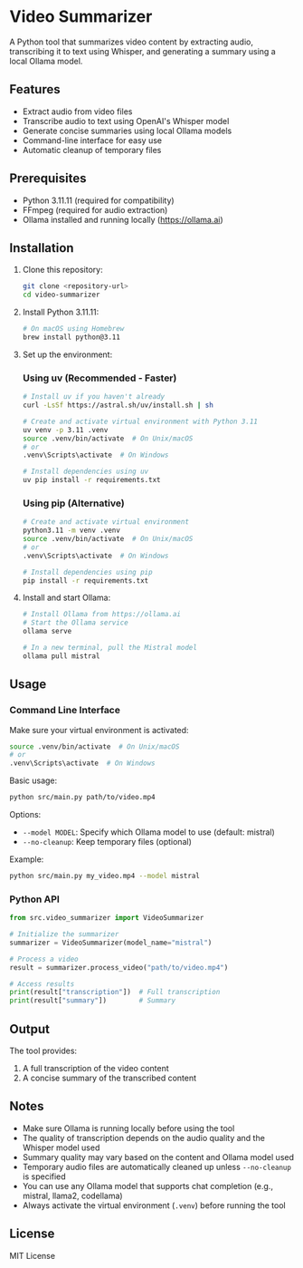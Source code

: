 # Video Summarizer

A Python tool that summarizes video content by extracting audio, transcribing it to text using Whisper, and generating a summary using a local Ollama model.

## Features

- Extract audio from video files
- Transcribe audio to text using OpenAI's Whisper model
- Generate concise summaries using local Ollama models
- Command-line interface for easy use
- Automatic cleanup of temporary files

## Prerequisites

- Python 3.11.11 (required for compatibility)
- FFmpeg (required for audio extraction)
- Ollama installed and running locally (https://ollama.ai)

## Installation

1. Clone this repository:
   ```bash
   git clone <repository-url>
   cd video-summarizer
   ```

2. Install Python 3.11.11:
   ```bash
   # On macOS using Homebrew
   brew install python@3.11
   ```

3. Set up the environment:

   ### Using uv (Recommended - Faster)
   ```bash
   # Install uv if you haven't already
   curl -LsSf https://astral.sh/uv/install.sh | sh

   # Create and activate virtual environment with Python 3.11
   uv venv -p 3.11 .venv
   source .venv/bin/activate  # On Unix/macOS
   # or
   .venv\Scripts\activate  # On Windows

   # Install dependencies using uv
   uv pip install -r requirements.txt
   ```

   ### Using pip (Alternative)
   ```bash
   # Create and activate virtual environment
   python3.11 -m venv .venv
   source .venv/bin/activate  # On Unix/macOS
   # or
   .venv\Scripts\activate  # On Windows

   # Install dependencies using pip
   pip install -r requirements.txt
   ```

4. Install and start Ollama:
   ```bash
   # Install Ollama from https://ollama.ai
   # Start the Ollama service
   ollama serve
   
   # In a new terminal, pull the Mistral model
   ollama pull mistral
   ```

## Usage

### Command Line Interface

Make sure your virtual environment is activated:
```bash
source .venv/bin/activate  # On Unix/macOS
# or
.venv\Scripts\activate  # On Windows
```

Basic usage:
```bash
python src/main.py path/to/video.mp4
```

Options:
- `--model MODEL`: Specify which Ollama model to use (default: mistral)
- `--no-cleanup`: Keep temporary files (optional)

Example:
```bash
python src/main.py my_video.mp4 --model mistral
```

### Python API

```python
from src.video_summarizer import VideoSummarizer

# Initialize the summarizer
summarizer = VideoSummarizer(model_name="mistral")

# Process a video
result = summarizer.process_video("path/to/video.mp4")

# Access results
print(result["transcription"])  # Full transcription
print(result["summary"])        # Summary
```

## Output

The tool provides:
1. A full transcription of the video content
2. A concise summary of the transcribed content

## Notes

- Make sure Ollama is running locally before using the tool
- The quality of transcription depends on the audio quality and the Whisper model used
- Summary quality may vary based on the content and Ollama model used
- Temporary audio files are automatically cleaned up unless `--no-cleanup` is specified
- You can use any Ollama model that supports chat completion (e.g., mistral, llama2, codellama)
- Always activate the virtual environment (`.venv`) before running the tool

## License

MIT License 